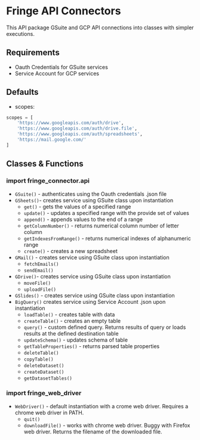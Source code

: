 # Fringe API Connectors
This API package GSuite and GCP API connections into classes with simpler executions. 

## Requirements
- Oauth Credentials for GSuite services
- Service Account for GCP services

## Defaults
- scopes:
```python
scopes = [
    'https://www.googleapis.com/auth/drive',
    'https://www.googleapis.com/auth/drive.file',
    'https://www.googleapis.com/auth/spreadsheets',
    'https://mail.google.com/'
]
```

## Classes & Functions
### import fringe_connector.api
- `GSuite()` - authenticates using the Oauth credentials .json file
- `GSheets()`- creates service using GSuite class upon instantiation
    - `get()` - gets the values of a specified range
    - `update()` - updates a specified range with the provide set of values
    - `append()` - appends values to the end of a range
    - `getColumnNumber()` - returns numerical column number of letter column
    - `getIndexesFromRange()` - returns numerical indexes of alphanumeric range
    - `create()` - creates a new spreadsheet
- `GMail()` - creates service using GSuite class upon instantiation
    - `fetchEmails()`
    - `sendEmail()`
- `GDrive()`- creates service using GSuite class upon instantiation
    - `moveFile()`
    - `uploadFile()`
- `GSlides()` - creates service using GSuite class upon instantiation
- `BigQuery()` creates service using Service Account .json upon instantiation
    - `loadTable()` - creates table with data
    - `createTable()` - creates an empty table
    - `query()` - custom defined query. Returns results of query or loads results at the defined destination table
    - `updateSchema()` - updates schema of table
    - `getTableProperties()` - returns parsed table properties
    - `deleteTable()`
    - `copyTable()`
    - `deleteDataset()`
    - `createDataset()`
    - `getDatasetTables()`

### import fringe_web_driver
- `WebDriver()` - default instantiation with a crome web driver. Requires a chrome web driver in PATH.
    - `quit()`
    - `downloadFile()` - works with chrome web driver. Buggy with Firefox web driver. Returns the filename of the downloaded file. 
